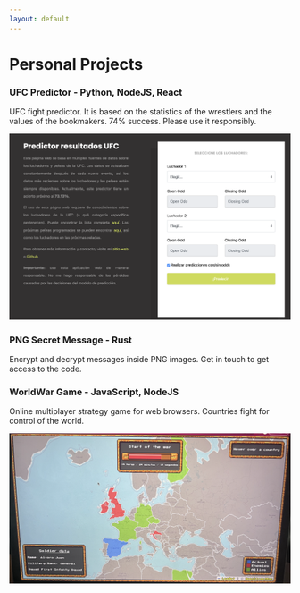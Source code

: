 ```yaml
---
layout: default
---
```


# Personal Projects

### UFC Predictor - Python, NodeJS, React
UFC fight predictor. It is based on the statistics of the wrestlers and the values of the bookmakers. 74% success. Please use it responsibly.

![ufc-predictor](/assets/img/ufc-predictor.png)

### PNG Secret Message - Rust
Encrypt and decrypt messages inside PNG images. Get in touch to get access to the code.

### WorldWar Game - JavaScript, NodeJS
Online multiplayer strategy game for web browsers. Countries fight for control of the world.

![worldwar-game](/assets/img/WorldWar.png)

